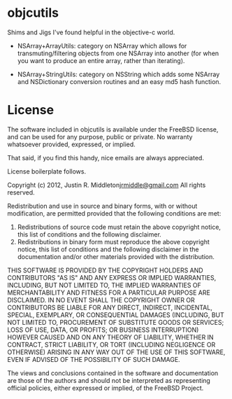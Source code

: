 objcutils
=========

Shims and Jigs I've found helpful in the objective-c world.

* NSArray+ArrayUtils:  category on NSArray which allows for
  transmuting/filtering objects from one NSArray into another (for when
  you want to produce an entire array, rather than iterating).

* NSArray+StringUtils:  category on NSString which adds some NSArray
  and NSDictionary conversion routines and an easy md5 hash function.


License
=======

The software included in objcutils is available under the FreeBSD license,
and can be used for any purpose, public or private.  No warranty
whatsoever provided, expressed, or implied.

That said, if you find this handy, nice emails are always appreciated.

License boilerplate follows.

Copyright (c) 2012, Justin R. Middleton<jrmiddle@gmail.com>
All rights reserved.

Redistribution and use in source and binary forms, with or without
modification, are permitted provided that the following conditions are met: 

1. Redistributions of source code must retain the above copyright notice, this
   list of conditions and the following disclaimer. 
2. Redistributions in binary form must reproduce the above copyright notice,
   this list of conditions and the following disclaimer in the documentation
   and/or other materials provided with the distribution. 

THIS SOFTWARE IS PROVIDED BY THE COPYRIGHT HOLDERS AND CONTRIBUTORS "AS IS" AND
ANY EXPRESS OR IMPLIED WARRANTIES, INCLUDING, BUT NOT LIMITED TO, THE IMPLIED
WARRANTIES OF MERCHANTABILITY AND FITNESS FOR A PARTICULAR PURPOSE ARE
DISCLAIMED. IN NO EVENT SHALL THE COPYRIGHT OWNER OR CONTRIBUTORS BE LIABLE FOR
ANY DIRECT, INDIRECT, INCIDENTAL, SPECIAL, EXEMPLARY, OR CONSEQUENTIAL DAMAGES
(INCLUDING, BUT NOT LIMITED TO, PROCUREMENT OF SUBSTITUTE GOODS OR SERVICES;
LOSS OF USE, DATA, OR PROFITS; OR BUSINESS INTERRUPTION) HOWEVER CAUSED AND
ON ANY THEORY OF LIABILITY, WHETHER IN CONTRACT, STRICT LIABILITY, OR TORT
(INCLUDING NEGLIGENCE OR OTHERWISE) ARISING IN ANY WAY OUT OF THE USE OF THIS
SOFTWARE, EVEN IF ADVISED OF THE POSSIBILITY OF SUCH DAMAGE.

The views and conclusions contained in the software and documentation are those
of the authors and should not be interpreted as representing official policies, 
either expressed or implied, of the FreeBSD Project.
